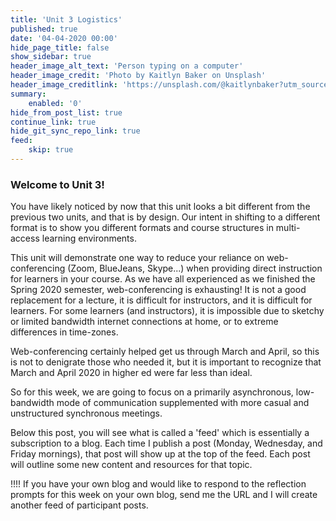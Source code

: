 ```yaml
---
title: 'Unit 3 Logistics'
published: true
date: '04-04-2020 00:00'
hide_page_title: false
show_sidebar: true
header_image_alt_text: 'Person typing on a computer'
header_image_credit: 'Photo by Kaitlyn Baker on Unsplash'
header_image_creditlink: 'https://unsplash.com/@kaitlynbaker?utm_source=unsplash&utm_medium=referral&utm_content=creditCopyText'
summary:
    enabled: '0'
hide_from_post_list: true
continue_link: true
hide_git_sync_repo_link: true
feed:
    skip: true
---
```


### Welcome to Unit 3!

You have likely noticed by now that this unit looks a bit different from the previous two units, and that is by design. Our intent in shifting to a different format is to show you different formats and course structures in multi-access learning environments.

This unit will demonstrate one way to reduce your reliance on web-conferencing (Zoom, BlueJeans, Skype...) when providing direct instruction for learners in your course. As we have all experienced as we finished the Spring 2020 semester, web-conferencing is exhausting! It is not a good replacement for a lecture, it is difficult for instructors, and it is difficult for learners. For some learners (and instructors), it is impossible due to sketchy or limited bandwidth internet connections at home, or to extreme differences in time-zones.

Web-conferencing certainly helped get us through March and April, so this is not to denigrate those who needed it, but it is important to recognize that March and April 2020 in higher ed were far less than ideal.

So for this week, we are going to focus on a primarily asynchronous, low-bandwidth mode of communication supplemented with more casual and unstructured synchronous meetings.

Below this post, you will see what is called a 'feed' which is essentially a subscription to a blog. Each time I publish a post (Monday, Wednesday, and Friday mornings), that post will show up at the top of the feed. Each post will outline some new content and resources for that topic.

!!!! If you have your own blog and would like to respond to the reflection prompts for this week on your own blog, send me the URL and I will create another feed of participant posts.
